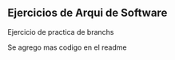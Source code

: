## Ejercicios de Arqui de Software

Ejercicio de practica de branchs

Se agrego mas codigo en el readme

